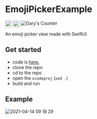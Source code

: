 # EmojiPickerExample
<a href="https://garytokman.me">
  <img align="left" alt="Gary's Medium" width="22px" src="https://cdns.iconmonstr.com/wp-content/assets/preview/2018/240/iconmonstr-medium-2.png" />
</a>
<a href="https://twitter.com/f6ary">
  <img align="left" alt="Gary's | Twitter" width="22px" src="https://raw.githubusercontent.com/peterthehan/peterthehan/master/assets/twitter.svg" />
</a>
<a href="https://github.com/gtokman">
  <img align="left" alt="Gary's Counter" src="https://visitor-badge.glitch.me/badge?page_id=gtokman.EmojiPickerExample" />
</a>

<br>
<br>
An emoji picker view made with SwiftUI


## Get started
* code is [here.](./EmojiPickerExample/ContentView.swift)
* clone the repo
* cd to the repo
* open the `xcodeproj` (`xed .`)
* build and run

## Example

![2021-04-14 09 18 29](https://user-images.githubusercontent.com/12258850/114721179-b1021380-9d06-11eb-8da2-aa96638fa472.gif)

